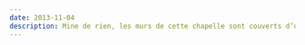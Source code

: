 ```yaml
---
date: 2013-11-04
description: Mine de rien, les murs de cette chapelle sont couverts d’os humains. Évora.
---
```

